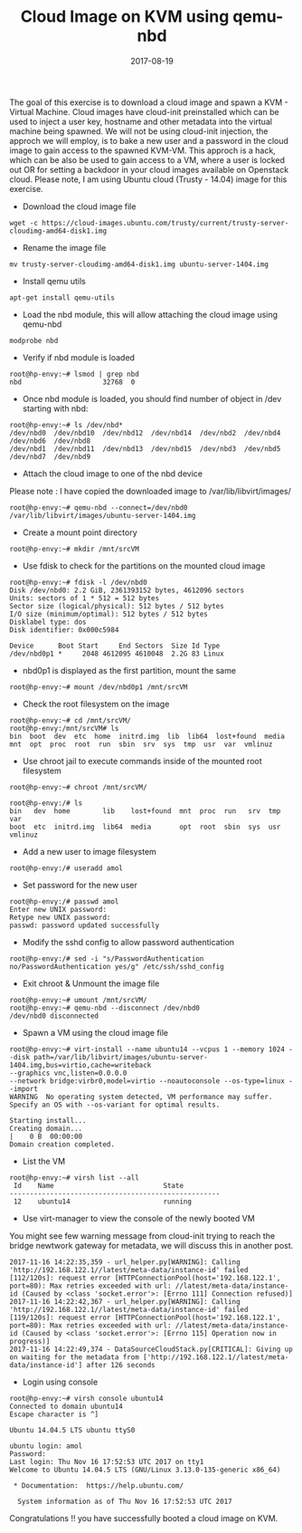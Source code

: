 ﻿---
layout: post
title:  "Cloud Image on KVM using qemu-nbd"
date:   2017-08-19
tags:
  - KVM
  - trusty-server-cloudimg-amd64-disk1.img
  - ubuntu
  - virsh
  - cloudimg
  - qemu-nbd
  - modprob
  - qemu-utils
  - virt-install
---

The goal of this exercise is to download a cloud image and spawn a KVM - Virtual Machine. Cloud images have cloud-init preinstalled which can be used to inject a user key, hostname and other metadata into the virtual machine being spawned. We will not be using cloud-init injection, the approch we will employ, is to bake a new user and a password in the cloud image to gain access to the spawned KVM-VM. This approch is a hack, which can be also be used to gain access to a VM, where a user is locked out OR for setting a backdoor in your cloud images available on Openstack cloud. Please note, I am using Ubuntu cloud (Trusty - 14.04) image for this exercise. 
 
* Download the cloud image file

``` 
wget -c https://cloud-images.ubuntu.com/trusty/current/trusty-server-cloudimg-amd64-disk1.img
```

* Rename the image file

```
mv trusty-server-cloudimg-amd64-disk1.img ubuntu-server-1404.img
```

* Install qemu utils

```
apt-get install qemu-utils
```

* Load the nbd module, this will allow attaching the cloud image using qemu-nbd  

```
modprobe nbd
```

* Verify if nbd module is loaded 

``` 
root@hp-envy:~# lsmod | grep nbd
nbd                    32768  0
```

* Once nbd module is loaded, you should find number of object in /dev starting with nbd:

```
root@hp-envy:~# ls /dev/nbd*
/dev/nbd0  /dev/nbd10  /dev/nbd12  /dev/nbd14  /dev/nbd2  /dev/nbd4  /dev/nbd6  /dev/nbd8
/dev/nbd1  /dev/nbd11  /dev/nbd13  /dev/nbd15  /dev/nbd3  /dev/nbd5  /dev/nbd7  /dev/nbd9
```

* Attach the cloud image to one of the nbd device

Please note : I have copied the downloaded image to /var/lib/libvirt/images/ 

```
root@hp-envy:~# qemu-nbd --connect=/dev/nbd0 /var/lib/libvirt/images/ubuntu-server-1404.img 
```

* Create a mount point directory 

```
root@hp-envy:~# mkdir /mnt/srcVM
```

* Use fdisk to check for the partitions on the mounted cloud image

```
root@hp-envy:~# fdisk -l /dev/nbd0
Disk /dev/nbd0: 2.2 GiB, 2361393152 bytes, 4612096 sectors
Units: sectors of 1 * 512 = 512 bytes
Sector size (logical/physical): 512 bytes / 512 bytes
I/O size (minimum/optimal): 512 bytes / 512 bytes
Disklabel type: dos
Disk identifier: 0x000c5984

Device      Boot Start     End Sectors  Size Id Type
/dev/nbd0p1 *     2048 4612095 4610048  2.2G 83 Linux
```

* nbd0p1 is displayed as the first partition, mount the same 

```
root@hp-envy:~# mount /dev/nbd0p1 /mnt/srcVM
```

* Check the root filesystem on the image

```
root@hp-envy:~# cd /mnt/srcVM/
root@hp-envy:/mnt/srcVM# ls
bin  boot  dev  etc  home  initrd.img  lib  lib64  lost+found  media  mnt  opt  proc  root  run  sbin  srv  sys  tmp  usr  var  vmlinuz
```

* Use chroot jail to execute commands inside of the mounted root filesystem

```
root@hp-envy:~# chroot /mnt/srcVM/

root@hp-envy:/# ls
bin   dev  home        lib    lost+found  mnt  proc  run   srv  tmp  var
boot  etc  initrd.img  lib64  media       opt  root  sbin  sys  usr  vmlinuz
```

* Add a new user to image filesystem 

```
root@hp-envy:/# useradd amol
```

* Set password for the new user

```
root@hp-envy:/# passwd amol
Enter new UNIX password: 
Retype new UNIX password: 
passwd: password updated successfully
```

* Modify the sshd config to allow password authentication

```
root@hp-envy:/# sed -i "s/PasswordAuthentication no/PasswordAuthentication yes/g" /etc/ssh/sshd_config
```

* Exit chroot & Unmount the image file

``` 
root@hp-envy:~# umount /mnt/srcVM/
root@hp-envy:~# qemu-nbd --disconnect /dev/nbd0 
/dev/nbd0 disconnected
```

* Spawn a VM using the cloud image file  

```
root@hp-envy:~# virt-install --name ubuntu14 --vcpus 1 --memory 1024 --disk path=/var/lib/libvirt/images/ubuntu-server-1404.img,bus=virtio,cache=writeback 
--graphics vnc,listen=0.0.0.0 
--network bridge:virbr0,model=virtio --noautoconsole --os-type=linux --import 
WARNING  No operating system detected, VM performance may suffer. Specify an OS with --os-variant for optimal results.

Starting install...
Creating domain...                                                                                                             |    0 B  00:00:00     
Domain creation completed.

```

* List the VM

```
root@hp-envy:~# virsh list --all
 Id    Name                           State
----------------------------------------------------
 12    ubuntu14                       running
```

* Use virt-manager to view the console of the newly booted VM

You might see few warning message from cloud-init trying to reach the bridge newtwork gateway for metadata, we will discuss this in another post.

```
2017-11-16 14:22:35,359 - url_helper.py[WARNING]: Calling 'http://192.168.122.1//latest/meta-data/instance-id' failed [112/120s]: request error [HTTPConnectionPool(host='192.168.122.1', port=80): Max retries exceeded with url: //latest/meta-data/instance-id (Caused by <class 'socket.error'>: [Errno 111] Connection refused)]
2017-11-16 14:22:42,367 - url_helper.py[WARNING]: Calling 'http://192.168.122.1//latest/meta-data/instance-id' failed [119/120s]: request error [HTTPConnectionPool(host='192.168.122.1', port=80): Max retries exceeded with url: //latest/meta-data/instance-id (Caused by <class 'socket.error'>: [Errno 115] Operation now in progress)]
2017-11-16 14:22:49,374 - DataSourceCloudStack.py[CRITICAL]: Giving up on waiting for the metadata from ['http://192.168.122.1//latest/meta-data/instance-id'] after 126 seconds
```

* Login using console 

```
root@hp-envy:~# virsh console ubuntu14
Connected to domain ubuntu14
Escape character is ^]

Ubuntu 14.04.5 LTS ubuntu ttyS0

ubuntu login: amol
Password: 
Last login: Thu Nov 16 17:52:53 UTC 2017 on tty1
Welcome to Ubuntu 14.04.5 LTS (GNU/Linux 3.13.0-135-generic x86_64)

 * Documentation:  https://help.ubuntu.com/

  System information as of Thu Nov 16 17:52:53 UTC 2017

```

Congratulations !! you have successfully booted a cloud image on KVM.
